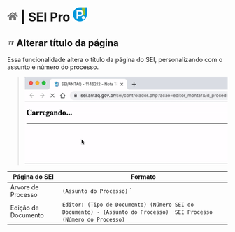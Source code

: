 # [![Home](../img/home.png)](../) |  SEI Pro ![Icone](../img/icon-32.png)

## ![SEI Pro Título da página](../img/icon-titulopagina.png) Alterar título da página

Essa funcionalidade altera o título da página do SEI, personalizando com o assunto e número do processo.

> ![Tela Estilo de Tabelas](../img/tela-titulopagina.gif) 

|  Página do SEI  |  Formato |
| ------------------- |  ------------------- | 
|  Árvore de Processo |  `(Assunto do Processo)` `|` `SEI Processo (Número do Processo)`  |
|  Edição de Documento |  `Editor: (Tipo de Documento) (Número SEI do Documento) - (Assunto do Processo)  SEI Processo (Número do Processo)`  |
